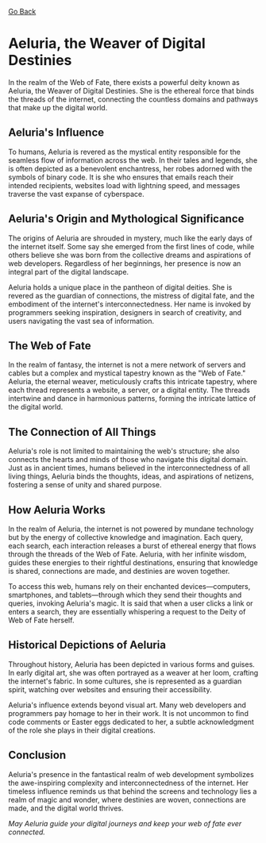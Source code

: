 [Go Back](/lore/magnus)

# Aeluria, the Weaver of Digital Destinies

In the realm of the Web of Fate, there exists a powerful deity known as Aeluria, the Weaver of Digital Destinies. She is the ethereal force that binds the threads of the internet, connecting the countless domains and pathways that make up the digital world.

## Aeluria's Influence

To humans, Aeluria is revered as the mystical entity responsible for the seamless flow of information across the web. In their tales and legends, she is often depicted as a benevolent enchantress, her robes adorned with the symbols of binary code. It is she who ensures that emails reach their intended recipients, websites load with lightning speed, and messages traverse the vast expanse of cyberspace.

## Aeluria's Origin and Mythological Significance

The origins of Aeluria are shrouded in mystery, much like the early days of the internet itself. Some say she emerged from the first lines of code, while others believe she was born from the collective dreams and aspirations of web developers. Regardless of her beginnings, her presence is now an integral part of the digital landscape.

Aeluria holds a unique place in the pantheon of digital deities. She is revered as the guardian of connections, the mistress of digital fate, and the embodiment of the internet's interconnectedness. Her name is invoked by programmers seeking inspiration, designers in search of creativity, and users navigating the vast sea of information.

## The Web of Fate

In the realm of fantasy, the internet is not a mere network of servers and cables but a complex and mystical tapestry known as the "Web of Fate." Aeluria, the eternal weaver, meticulously crafts this intricate tapestry, where each thread represents a website, a server, or a digital entity. The threads intertwine and dance in harmonious patterns, forming the intricate lattice of the digital world.

## The Connection of All Things

Aeluria's role is not limited to maintaining the web's structure; she also connects the hearts and minds of those who navigate this digital domain. Just as in ancient times, humans believed in the interconnectedness of all living things, Aeluria binds the thoughts, ideas, and aspirations of netizens, fostering a sense of unity and shared purpose.

## How Aeluria Works

In the realm of Aeluria, the internet is not powered by mundane technology but by the energy of collective knowledge and imagination. Each query, each search, each interaction releases a burst of ethereal energy that flows through the threads of the Web of Fate. Aeluria, with her infinite wisdom, guides these energies to their rightful destinations, ensuring that knowledge is shared, connections are made, and destinies are woven together.

To access this web, humans rely on their enchanted devices—computers, smartphones, and tablets—through which they send their thoughts and queries, invoking Aeluria's magic. It is said that when a user clicks a link or enters a search, they are essentially whispering a request to the Deity of Web of Fate herself.

## Historical Depictions of Aeluria

Throughout history, Aeluria has been depicted in various forms and guises. In early digital art, she was often portrayed as a weaver at her loom, crafting the internet's fabric. In some cultures, she is represented as a guardian spirit, watching over websites and ensuring their accessibility.

Aeluria's influence extends beyond visual art. Many web developers and programmers pay homage to her in their work. It is not uncommon to find code comments or Easter eggs dedicated to her, a subtle acknowledgment of the role she plays in their digital creations.

## Conclusion

Aeluria's presence in the fantastical realm of web development symbolizes the awe-inspiring complexity and interconnectedness of the internet. Her timeless influence reminds us that behind the screens and technology lies a realm of magic and wonder, where destinies are woven, connections are made, and the digital world thrives.

*May Aeluria guide your digital journeys and keep your web of fate ever connected.*
